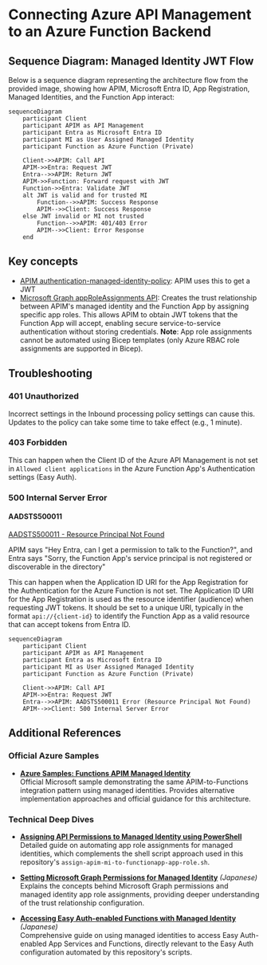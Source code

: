 # Connecting Azure API Management to an Azure Function Backend

## Sequence Diagram: Managed Identity JWT Flow

Below is a sequence diagram representing the architecture flow from the provided image, showing how APIM, Microsoft Entra ID, App Registration, Managed Identities, and the Function App interact:

```mermaid
sequenceDiagram
    participant Client
    participant APIM as API Management
    participant Entra as Microsoft Entra ID
    participant MI as User Assigned Managed Identity
    participant Function as Azure Function (Private)

    Client->>APIM: Call API
    APIM->>Entra: Request JWT
    Entra-->>APIM: Return JWT
    APIM->>Function: Forward request with JWT
    Function->>Entra: Validate JWT
    alt JWT is valid and for trusted MI
        Function-->>APIM: Success Response
        APIM-->>Client: Success Response
    else JWT invalid or MI not trusted
        Function-->>APIM: 401/403 Error
        APIM-->>Client: Error Response
    end
```

## Key concepts

- [APIM authentication-managed-identity-policy](https://learn.microsoft.com/en-us/azure/api-management/authentication-managed-identity-policy): APIM uses this to get a JWT
- [Microsoft Graph appRoleAssignments API](http://learn.microsoft.com/en-us/graph/api/serviceprincipal-post-approleassignments): Creates the trust relationship between APIM's managed identity and the Function App by assigning specific app roles. This allows APIM to obtain JWT tokens that the Function App will accept, enabling secure service-to-service authentication without storing credentials. **Note**: App role assignments cannot be automated using Bicep templates (only Azure RBAC role assignments are supported in Bicep).

## Troubleshooting

### 401 Unauthorized

Incorrect settings in the Inbound processing policy settings can cause this. Updates to the policy can take some time to take effect (e.g., 1 minute).

### 403 Forbidden

This can happen when the Client ID of the Azure API Management is not set in `Allowed client applications` in the Azure Function App's Authentication settings (Easy Auth).

### 500 Internal Server Error

#### AADSTS500011

[AADSTS500011 - Resource Principal Not Found](https://learn.microsoft.com/en-us/troubleshoot/entra/entra-id/app-integration/error-code-aadsts500011-resource-principal-not-found)

APIM says "Hey Entra, can I get a permission to talk to the Function?", and Entra says "Sorry, the Function App's service principal is not registered or discoverable in the directory"

This can happen when the Application ID URI for the App Registration for the Authentication for the Azure Function is not set. The Application ID URI for the App Registration is used as the resource identifier (audience) when requesting JWT tokens. It should be set to a unique URI, typically in the format `api://{client-id}` to identify the Function App as a valid resource that can accept tokens from Entra ID.

```mermaid
sequenceDiagram
    participant Client
    participant APIM as API Management
    participant Entra as Microsoft Entra ID
    participant MI as User Assigned Managed Identity
    participant Function as Azure Function (Private)

    Client->>APIM: Call API
    APIM->>Entra: Request JWT
    Entra-->>APIM: AADSTS500011 Error (Resource Principal Not Found)
    APIM-->>Client: 500 Internal Server Error
```

## Additional References

### Official Azure Samples

- **[Azure Samples: Functions APIM Managed Identity](https://github.com/Azure-Samples/functions-apim-managed-identity)**  
  Official Microsoft sample demonstrating the same APIM-to-Functions integration pattern using managed identities. Provides alternative implementation approaches and official guidance for this architecture.

### Technical Deep Dives

- **[Assigning API Permissions to Managed Identity using PowerShell](https://praveenkumarsreeram.com/2024/12/29/azure-assign-api-permissions-to-managed-identity-using-powershell/)**  
  Detailed guide on automating app role assignments for managed identities, which complements the shell script approach used in this repository's `assign-apim-mi-to-functionapp-app-role.sh`.

- **[Setting Microsoft Graph Permissions for Managed Identity](https://zenn.dev/ymasaoka/articles/how-to-set-msgraph-permission-managedid)** _(Japanese)_  
  Explains the concepts behind Microsoft Graph permissions and managed identity app role assignments, providing deeper understanding of the trust relationship configuration.

- **[Accessing Easy Auth-enabled Functions with Managed Identity](https://azure.github.io/jpazpaas/2023/10/23/access-to-easyauth-enabled-appservice-or-functions.html)** _(Japanese)_  
  Comprehensive guide on using managed identities to access Easy Auth-enabled App Services and Functions, directly relevant to the Easy Auth configuration automated by this repository's scripts.
